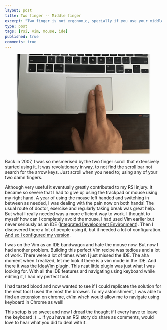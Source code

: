 ```yaml
---
layout: post
title: Two finger -- Middle finger 
excerpt: "Two finger is not ergonomic, specially if you use your middle and ring finger."
type: post
tags: [rsi, vim, mouse, ide]
published: true
comments: true
---
```


<figure>
	<img src="../images/two-finger.png">
</figure>

Back in 2007, I was so mesmerised by the two finger scroll that extensively started using it. It was revolutionary in 
way, to not find the scroll bar not search for the arrow keys. Just scroll when you need to; using any of your two damn 
fingers.

Although very useful it eventually greatly contributed to my RSI injury. It became so severe that I had to give up using the 
trackpad or mouse using my right hand. A year of using the mouse left handed and switching in between as needed, 
I was dealing with the pain now on both hands! The usual route of doctor, exercise and regularly taking break was great 
help. But what I really needed was a more efficient way to work. I thought to myself how can I completely avoid the mouse, 
I had used Vim earlier but never seriously as an IDE 
([Integrated Development Environment](https://en.wikipedia.org/wiki/Integrated_development_environment)). 
Then I discovered there a lot of people using it, but it needed a lot of configuration. [And
so I configured my version](http://vishesh.space/vim-as-an-ide-with-grails/).

I was on the Vim as an IDE bandwagon and hate the mouse now. But now I had another problem. Building this perfect Vim recipe was 
tedious and a lot of work. There were a lot of times when I just missed the IDE. The aha moment when I realized, let me 
look if there is a vim mode in the IDE. And there it was the [IdeaVim plugin](https://github.com/JetBrains/ideavim).
This neat little plugin was just what I was looking for. With all the IDE features and navigating using keyboard while editing 
it, I had my perfect tool.
 
I had tasted blood and now wanted to see if I could replicate the solution for the next tool I used the most the browser.
To my astonishment, I was able to find an extension on chrome, [cVim](https://chrome.google.com/webstore/detail/cvim/ihlenndgcmojhcghmfjfneahoeklbjjh?hl=en) 
which would allow me to navigate using keyboard in Chrome as well!

This setup is so sweet and now I dread the thought if I every have to leave the keyboard :) ... If you have an RSI story 
do share as comments, would love to hear what you did to deal with it. 

 
 

